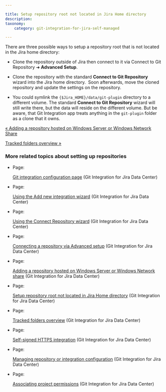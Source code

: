 ```yaml
---

title: Setup repository root not located in Jira Home directory
description:
taxonomy:
    category: git-integration-for-jira-self-managed

---
```

There are three possible ways to setup a repository root that is not located in the Jira home directory:

*   Clone the repository outside of Jira then connect to it via Connect to Git Repository ➜ **Advanced Setup**.

*   Clone the repository with the standard **Connect to Git Repository** wizard into the Jira home directory.  Soon afterwards, move the cloned repository and update the settings on the repository.

*   You could symlink the `{$Jira_HOME}/data/git-plugin` directory to a different volume. The standard **Connect to Git Repository** wizard will still write there, but the data will reside on the different volume. But be aware, that Git Integration app treats anything in the `git-plugin` folder as a clone that it owns.


[« Adding a repository hosted on Windows Server or Windows Network Share](/wiki/spaces/GIJDC/pages/1930397287/Adding+a+repository+hosted+on+Windows+Server+or+Windows+Network+share)

[Tracked folders overview »](/wiki/spaces/GIJDC/pages/1930397330/Tracked+folders+overview)

### More related topics about setting up repositories

*   Page:

    [Git integration configuration page](/wiki/spaces/GIJDC/pages/1930396951/Git+integration+configuration+page) (Git Integration for Jira Data Center)

*   Page:

    [Using the Add new integration wizard](/wiki/spaces/GIJDC/pages/1930397044/Using+the+Add+new+integration+wizard) (Git Integration for Jira Data Center)

*   Page:

    [Using the Connect Repository wizard](/wiki/spaces/GIJDC/pages/1930397090/Using+the+Connect+Repository+wizard) (Git Integration for Jira Data Center)

*   Page:

    [Connecting a repository via Advanced setup](/wiki/spaces/GIJDC/pages/1930397180/Connecting+a+repository+via+Advanced+setup) (Git Integration for Jira Data Center)

*   Page:

    [Adding a repository hosted on Windows Server or Windows Network share](/wiki/spaces/GIJDC/pages/1930397287/Adding+a+repository+hosted+on+Windows+Server+or+Windows+Network+share) (Git Integration for Jira Data Center)

*   Page:

    [Setup repository root not located in Jira Home directory](/wiki/spaces/GIJDC/pages/1930397313/Setup+repository+root+not+located+in+Jira+Home+directory) (Git Integration for Jira Data Center)

*   Page:

    [Tracked folders overview](/wiki/spaces/GIJDC/pages/1930397330/Tracked+folders+overview) (Git Integration for Jira Data Center)

*   Page:

    [Self-signed HTTPS integration](/wiki/spaces/GIJDC/pages/1930397349/Self-signed+HTTPS+integration) (Git Integration for Jira Data Center)

*   Page:

    [Managing repository or integration configuration](/wiki/spaces/GIJDC/pages/1930397435/Managing+repository+or+integration+configuration) (Git Integration for Jira Data Center)

*   Page:

    [Associating project permissions](/wiki/spaces/GIJDC/pages/1930397766/Associating+project+permissions) (Git Integration for Jira Data Center)
